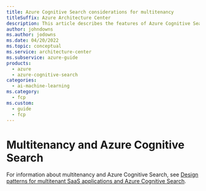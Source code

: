 ```yaml
---
title: Azure Cognitive Search considerations for multitenancy
titleSuffix: Azure Architecture Center
description: This article describes the features of Azure Cognitive Search that are useful when working with multitenanted systems, and links to guidance and examples for how to use Azure Cognitive Search in a multitenant solution.
author: johndowns
ms.author: jodowns
ms.date: 04/20/2022
ms.topic: conceptual
ms.service: architecture-center
ms.subservice: azure-guide
products:
  - azure
  - azure-cognitive-search
categories:
  - ai-machine-learning
ms.category:
  - fcp
ms.custom:
  - guide
  - fcp
---
```


# Multitenancy and Azure Cognitive Search

For information about multitenancy and Azure Cognitive Search, see [Design patterns for multitenant SaaS applications and Azure Cognitive Search](/azure/search/search-modeling-multitenant-saas-applications).
